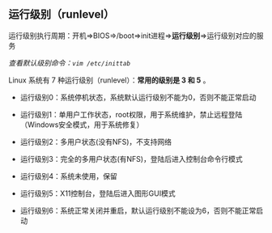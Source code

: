 

## 运行级别（runlevel）

运行级别执行周期：开机=>BIOS=>/boot=>init进程=>**运行级别**=>运行级别对应的服务

*查看默认级别命令：`vim /etc/inittab`*



Linux 系统有 7 种运行级别（runlevel）：**常用的级别是 3 和 5** 。

- 运行级别0：系统停机状态，系统默认运行级别不能为0，否则不能正常启动

- 运行级别1：单用户工作状态，root权限，用于系统维护，禁止远程登陆（Windows安全模式，用于系统修复）

- 运行级别2：多用户状态(没有NFS)，不支持网络

- 运行级别3：完全的多用户状态(有NFS)，登陆后进入控制台命令行模式

- 运行级别4：系统未使用，保留

- 运行级别5：X11控制台，登陆后进入图形GUI模式

- 运行级别6：系统正常关闭并重启，默认运行级别不能设为6，否则不能正常启动